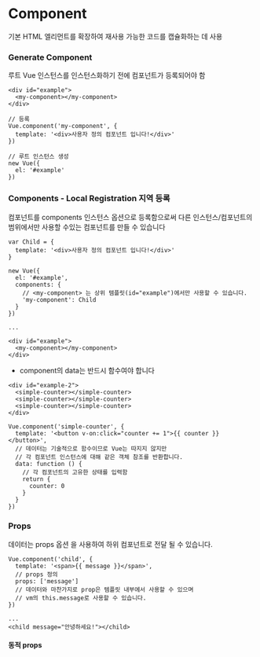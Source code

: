 # Component
기본 HTML 엘리먼트를 확장하여 재사용 가능한 코드를 캡슐화하는 데 사용

### Generate Component
루트 Vue 인스턴스를 인스턴스화하기 전에 컴포넌트가 등록되어야 함
```
<div id="example">
  <my-component></my-component>
</div>

// 등록
Vue.component('my-component', {
  template: '<div>사용자 정의 컴포넌트 입니다!</div>'
})

// 루트 인스턴스 생성
new Vue({
  el: '#example'
})
```


### Components - Local Registration 지역 등록
컴포넌트를 components 인스턴스 옵션으로 등록함으로써 다른 인스턴스/컴포넌트의 범위에서만 사용할 수있는 컴포넌트를 만들 수 있습니다
```
var Child = {
  template: '<div>사용자 정의 컴포넌트 입니다!</div>'
}

new Vue({
  el: '#example',
  components: {
    // <my-component> 는 상위 템플릿(id="example")에서만 사용할 수 있습니다.
    'my-component': Child
  }
})

... 

<div id="example">
  <my-component></my-component>
</div>
```
* component의 data는 반드시 함수여야 합니다

```
<div id="example-2">
  <simple-counter></simple-counter>
  <simple-counter></simple-counter>
  <simple-counter></simple-counter>
</div>

Vue.component('simple-counter', {
  template: '<button v-on:click="counter += 1">{{ counter }}</button>',
  // 데이터는 기술적으로 함수이므로 Vue는 따지지 않지만
  // 각 컴포넌트 인스턴스에 대해 같은 객체 참조를 반환합니다.
  data: function () {
    // 각 컴포넌트의 고유한 상태를 입력함
    return {
      counter: 0
    }
  }
})
```


### Props
데이터는 props 옵션 을 사용하여 하위 컴포넌트로 전달 될 수 있습니다.

```
Vue.component('child', {
  template: '<span>{{ message }}</span>',
  // props 정의
  props: ['message']
  // 데이터와 마찬가지로 prop은 템플릿 내부에서 사용할 수 있으며
  // vm의 this.message로 사용할 수 있습니다.
})

...
<child message="안녕하세요!"></child>
```

#### 동적 props
